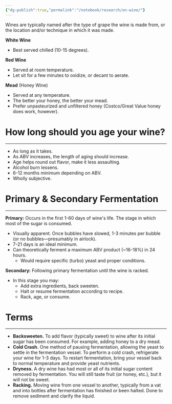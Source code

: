 ```yaml
---
{"dg-publish":true,"permalink":"/notebook/research/on-wine/"}
---
```


Wines are typically named after the type of grape the wine is made from, or the location and/or technique in which it was made.

**White Wine**
- Best served chilled (10-15 degrees).

**Red Wine**
- Served at room temperature.
- Let sit for a few minutes to oxidize, or decant to aerate.

**Mead** (Honey Wine)
- Served at any temperature.
- The better your honey, the better your mead.
- Prefer unpasteurized and unfiltered honey (Costco/Great Value honey does work, however).
# How long should you age your wine?
---
- As long as it takes.
- As ABV increases, the length of aging should increase.
- Age helps round out flavor, make it less assaulting.
- Alcohol burn lessens.
- 6-12 months minimum depending on ABV.
- Wholly subjective.
# Primary & Secondary Fermentation
---
**Primary:** Occurs in the first 1-60 days of wine's life. The stage in which most of the sugar is consumed.
- Visually apparent. Once bubbles have slowed, 1-3 minutes per bubble (or no bubbles—presumably in airlock).
- 7-21 days is an ideal minimum.
- Can theoretically ferment a maximum ABV product (~16-18%) in 24 hours.
	- Would require specific (turbo) yeast and proper conditions.

**Secondary:** Following primary fermentation until the wine is racked.
- In this stage you may:
	- Add extra ingredients, back sweeten.
	- Halt or resume fermentation according to recipe.
	- Rack, age, or consume.
# Terms
---
- **Backsweeten.** To add flavor (typically sweet) to wine after its initial sugar has been consumed. For example, adding honey to a dry mead.
- **Cold Crash.** One method of pausing fermentation, allowing the yeast to settle in the fermentation vessel. To perform a cold crash, refrigerate your wine for 1-3 days. To restart fermentation, bring your vessel back to normal temperature and provide yeast nutrients.
- **Dryness.** A dry wine has had most or all of its initial sugar content removed by fermentation. You will still taste fruit (or honey, etc.), but it will not be sweet.
- **Racking.** Moving wine from one vessel to another, typically from a vat and into bottles after fermentation has finished or been halted. Done to remove sediment and clarify the liquid.
